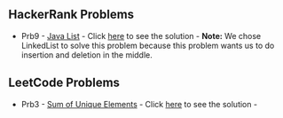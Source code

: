 ## HackerRank Problems

- Prb9 - [Java List](https://www.hackerrank.com/challenges/java-list/problem?isFullScreen=true) 
       - Click [here](./HRPrb9.java) to see the solution
       - **Note:** We chose LinkedList to solve this problem because this problem wants us to do insertion and deletion in the middle.

## LeetCode Problems

- Prb3 - [Sum of Unique Elements](https://leetcode.com/problems/sum-of-unique-elements/) 
       - Click [here](./LCPrb3.java) to see the solution
       - 
